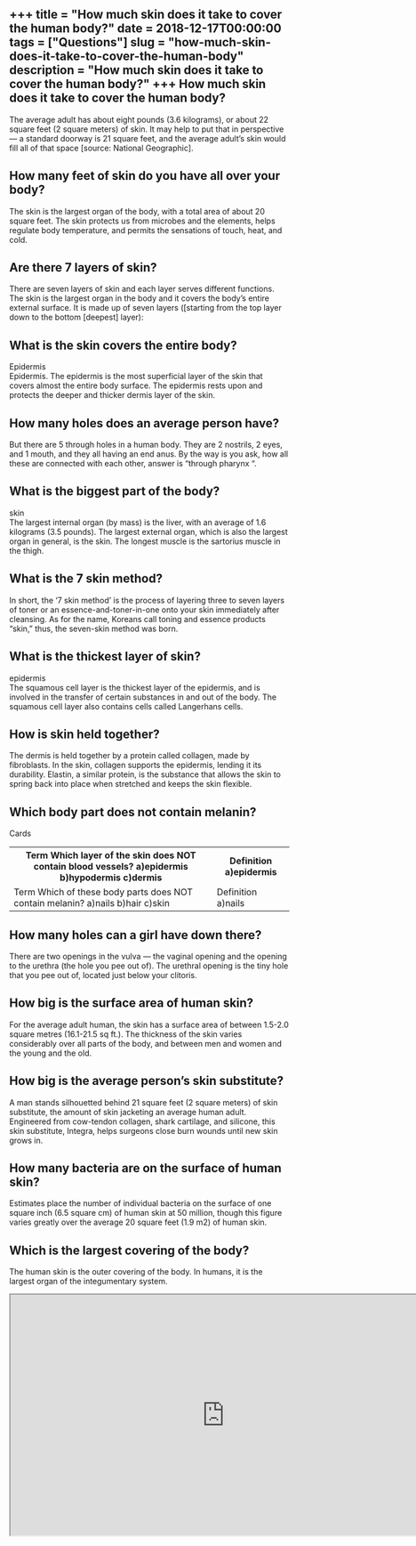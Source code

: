 +++
title = "How much skin does it take to cover the human body?"
date = 2018-12-17T00:00:00
tags = ["Questions"]
slug = "how-much-skin-does-it-take-to-cover-the-human-body"
description = "How much skin does it take to cover the human body?"
+++
How much skin does it take to cover the human body?
---------------------------------------------------

The average adult has about eight pounds (3.6 kilograms), or about 22 square feet (2 square meters) of skin. It may help to put that in perspective — a standard doorway is 21 square feet, and the average adult’s skin would fill all of that space \[source: National Geographic\].

How many feet of skin do you have all over your body?
-----------------------------------------------------

The skin is the largest organ of the body, with a total area of about 20 square feet. The skin protects us from microbes and the elements, helps regulate body temperature, and permits the sensations of touch, heat, and cold.

Are there 7 layers of skin?
---------------------------

There are seven layers of skin and each layer serves different functions. The skin is the largest organ in the body and it covers the body’s entire external surface. It is made up of seven layers (\[starting from the top layer down to the bottom \[deepest\] layer):

What is the skin covers the entire body?
----------------------------------------

Epidermis  
Epidermis. The epidermis is the most superficial layer of the skin that covers almost the entire body surface. The epidermis rests upon and protects the deeper and thicker dermis layer of the skin.

How many holes does an average person have?
-------------------------------------------

But there are 5 through holes in a human body. They are 2 nostrils, 2 eyes, and 1 mouth, and they all having an end anus. By the way is you ask, how all these are connected with each other, answer is “through pharynx “.

What is the biggest part of the body?
-------------------------------------

skin  
The largest internal organ (by mass) is the liver, with an average of 1.6 kilograms (3.5 pounds). The largest external organ, which is also the largest organ in general, is the skin. The longest muscle is the sartorius muscle in the thigh.

What is the 7 skin method?
--------------------------

In short, the ‘7 skin method’ is the process of layering three to seven layers of toner or an essence-and-toner-in-one onto your skin immediately after cleansing. As for the name, Koreans call toning and essence products “skin,” thus, the seven-skin method was born.

What is the thickest layer of skin?
-----------------------------------

epidermis  
The squamous cell layer is the thickest layer of the epidermis, and is involved in the transfer of certain substances in and out of the body. The squamous cell layer also contains cells called Langerhans cells.

How is skin held together?
--------------------------

The dermis is held together by a protein called collagen, made by fibroblasts. In the skin, collagen supports the epidermis, lending it its durability. Elastin, a similar protein, is the substance that allows the skin to spring back into place when stretched and keeps the skin flexible.

Which body part does not contain melanin?
-----------------------------------------

Cards

<table><tr><th>Term Which layer of the skin does NOT contain blood vessels? a)epidermis b)hypodermis c)dermis</th><th>Definition a)epidermis</th></tr><tr><td>Term Which of these body parts does NOT contain melanin? a)nails b)hair c)skin</td><td>Definition a)nails</td></tr></table>

How many holes can a girl have down there?
------------------------------------------

There are two openings in the vulva — the vaginal opening and the opening to the urethra (the hole you pee out of). The urethral opening is the tiny hole that you pee out of, located just below your clitoris.

How big is the surface area of human skin?
------------------------------------------

For the average adult human, the skin has a surface area of between 1.5-2.0 square metres (16.1-21.5 sq ft.). The thickness of the skin varies considerably over all parts of the body, and between men and women and the young and the old.

How big is the average person’s skin substitute?
------------------------------------------------

A man stands silhouetted behind 21 square feet (2 square meters) of skin substitute, the amount of skin jacketing an average human adult. Engineered from cow-tendon collagen, shark cartilage, and silicone, this skin substitute, Integra, helps surgeons close burn wounds until new skin grows in.

How many bacteria are on the surface of human skin?
---------------------------------------------------

Estimates place the number of individual bacteria on the surface of one square inch (6.5 square cm) of human skin at 50 million, though this figure varies greatly over the average 20 square feet (1.9 m2) of human skin.

Which is the largest covering of the body?
------------------------------------------

The human skin is the outer covering of the body. In humans, it is the largest organ of the integumentary system.

<iframe allow="accelerometer; autoplay; clipboard-write; encrypted-media; gyroscope; picture-in-picture" allowfullscreen="" class="__youtube_prefs__  epyt-is-override  no-lazyload" data-no-lazy="1" data-origheight="433" data-origwidth="770" data-skipgform_ajax_framebjll="" height="433" id="_ytid_86095" loading="lazy" src="https://www.youtube.com/embed/fvNS7mDW9p8?enablejsapi=1&autoplay=0&cc_load_policy=0&cc_lang_pref=&iv_load_policy=1&loop=0&modestbranding=0&rel=1&fs=1&playsinline=0&autohide=2&theme=dark&color=red&controls=1&" title="YouTube player" width="770"></iframe>